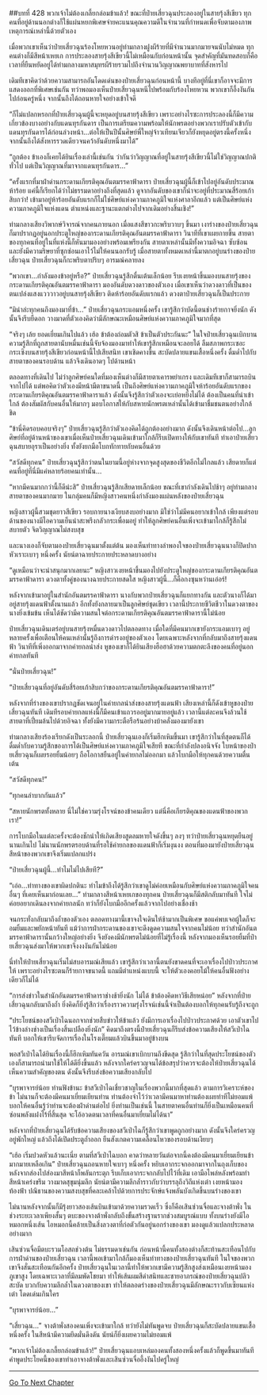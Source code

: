 ##บทที่ 428 พวกเจ้าไม่ต้องเกลี้ยกล่อมข้าแล้ว!
ขณะที่ป๋ายเสี่ยวฉุนประลองอยู่ในสายรุ้งสีเขียว ทุกคนที่อยู่ด้านนอกต่างก็ใช้แผ่นหยกพิเศษจ่ายคะแนนคุณความดีในจำนวนที่กำหนดเพื่อจับตามองภาพเหตุการณ์เหล่านี้ด้วยตัวเอง

เมื่อพวกเขาเห็นว่าป๋ายเสี่ยวฉุนร้องโหยหวนอยู่ท่ามกลางฝูงผีร้ายที่มีจำนวนมากมายจนนับไม่หมด ทุกคนต่างก็มีสีหน้าเหยเก การประลองสายรุ้งสีเขียวนี้ไม่เหมือนกับก่อนหน้านั้น จุดสำคัญที่มันทดสอบก็คือเวลาที่ยืนหยัดอยู่ได้ท่ามกลางมหาสมุทรผีร้ายรวมไปถึงจำนวนวิญญาณพยาบาทที่สังหารไป

เดิมทีเขาคิดว่าด้วยความสามารถอันโดดเด่นของป๋ายเสี่ยวฉุนก่อนหน้านี้ บางทีอยู่ที่นี่เขาก็อาจจะมีการแสดงออกที่พิเศษเช่นกัน ทว่าพอมองเห็นป๋ายเสี่ยวฉุนหนีไปพร้อมกับร้องโหยหวน พวกเขาก็อึ้งงันกันไปก่อนครู่หนึ่ง จากนั้นถึงได้ถอนหายใจอย่างเข้าใจดี

“ก็ไม่แปลกหรอกที่ป๋ายเสี่ยวฉุนผู้นี้จะหยุดอยู่บนสายรุ้งสีเขียว เพราะอย่างไรซะการประลองนี้ก็มีความเกี่ยวข้องบางอย่างกับแดนทุรกันดาร เป็นการเตรียมความพร้อมให้นักพรตอย่างพวกเราปรับตัวเข้ากับแดนทุรกันดารได้ก่อนล่วงหน้า...ต่อให้เป็นปีนั้นศิษย์พี่ใหญ่จ้าวเทียนเจียวก็ยังหยุดอยู่ตรงนี้ครั้งหนึ่ง จากนั้นถึงได้สังหารรวดเดียวจนคว้าอันดับหนึ่งมาได้”

“ถูกต้อง ข้าเองก็เคยได้ยินเรื่องเล่านี้เช่นกัน ว่ากันว่าวิญญาณที่อยู่ในสายรุ้งสีเขียวนี้ไม่ใช่วิญญาณปกติทั่วไป แต่เป็นวิญญาณที่มาจากแดนทุรกันดาร...”

“ครั้งแรกที่มาฝ่าด่านกระดานเกียรติคุณอันตมรรคาฟ้าดารา ป๋ายเสี่ยวฉุนผู้นี้ก็เข้าไปอยู่อันดับประมาณห้าร้อย แค่นี้ก็เรียกได้ว่าไม่ธรรมดาอย่างถึงที่สุดแล้ว ดูจากอันดับของเขาก็น่าจะอยู่ที่ประมาณสี่ร้อยเก้าสิบกว่า! เข้ามาอยู่ห้าร้อยอันดับแรกก็ไม่ใช่ศิษย์แห่งความภาคภูมิใจแห่งศาลาอีกแล้ว แต่เป็นศิษย์แห่งความภาคภูมิใจแห่งแดน ตำแหน่งและฐานะแตกต่างไปจากเดิมอย่างสิ้นเชิง!”

ท่ามกลางเสียงวิพากษ์วิจารณ์จากคนภายนอก เมื่อแสงสีขาวกะพริบวาบๆ ขึ้นมา เงาร่างของป๋ายเสี่ยวฉุนก็มาปรากฏอยู่นอกประตูใหญ่ของกระดานเกียรติคุณอันตมรรคาฟ้าดารา วินาทีที่เขาเผยกายขึ้น สายตาของทุกคนที่อยู่ในที่แห่งนี้ก็หันมามองอย่างพร้อมเพรียงกัน สายตาเหล่านั้นมีทั้งความอิจฉา ซับซ้อน และยังมีความริษยาที่ซุกซ่อนเอาไว้ไม่ให้คนนอกรับรู้ เมื่อสายตาทั้งหมดเหล่านี้มาตกอยู่บนร่างของป๋ายเสี่ยวฉุน ป๋ายเสี่ยวฉุนก็กะพริบตาปริบๆ อารมณ์คลายลง

“พวกเขา...กำลังมองข้าอยู่หรือ?” ป๋ายเสี่ยวฉุนรู้สึกตื่นเต้นเล็กน้อย รีบเงยหน้าขึ้นมองบนสายรุ้งของกระดานเกียรติคุณอันตมรรคาฟ้าดารา มองอันดับดวงดาวของตัวเอง เมื่อเขาเห็นว่าดวงดาวที่เป็นของตนเปล่งแสงแวววาวอยู่บนสายรุ้งสีเขียว ติดห้าร้อยอันดับแรกแล้ว ดวงตาป๋ายเสี่ยวฉุนก็เป็นประกาย

“มิน่าล่ะทุกคนถึงมองมาที่ข้า...” ป๋ายเสี่ยวฉุนกระแอมหนึ่งครั้ง เขารู้สึกว่าบัดนี้ตนช่างร้ายกาจยิ่งนัก ดังนั้นจึงรีบยืดอก วางมาดที่ตัวเองคิดว่ามีลักษณะเหมือนศิษย์แห่งความภาคภูมิใจมากที่สุด

“จริงๆ เล้ย ยอดเยี่ยมเกินไปแล้ว เฮ้อ ข้าต้องถ่อมตัวสิ ข้าเป็นตัวประกันนะ” ในใจป๋ายเสี่ยวฉุนเบิกบาน ความรู้สึกที่ถูกสายตานับหมื่นเช่นนี้จับจ้องมองมาทำให้เขารู้สึกเหมือนจะลอยได้ ลืมสภาพกระเซอะกระเซิงบนสายรุ้งสีเขียวก่อนหน้านี้ไปเสียสนิท เขาเชิดคางขึ้น สะบัดปลายแขนเสื้อหนึ่งครั้ง ดื่มด่ำไปกับสายตาของคนรอบด้าน แล้วจึงเดินอาดๆ ไปด้านหน้า

ตลอดทางที่เดินไป ไม่ว่าลูกศิษย์คนใดที่มองเห็นต่างก็มีสายตาเคารพยำเกรง และเดิมทีเขาก็สามารถบินจากไปได้ แต่พอคิดว่าตัวเองมีหน้ามีตาขนาดนี้ เป็นถึงศิษย์แห่งความภาคภูมิใจห้าร้อยอันดับแรกของกระดานเกียรติคุณอันตมรรคาฟ้าดาราแล้ว ดังนั้นจึงรู้สึกว่าตัวเองจะเย่อหยิ่งไม่ได้ ต้องเป็นคนที่น่าเข้าใกล้ ต้องสัมผัสกับคนอื่นให้มากๆ มอบโอกาสให้กับสหายนักพรตเหล่านั้นได้เข้ามาชื่มชนตนอย่างใกล้ชิด

“ข้านี่คิดรอบคอบจริงๆ” ป๋ายเสี่ยวฉุนรู้สึกว่าตัวเองคิดได้ถูกต้องอย่างมาก ดังนั้นจึงเดินหน้าต่อไป...ลูกศิษย์ที่อยู่ด้านหน้าของเขาเมื่อเห็นป๋ายเสี่ยวฉุนเดินเข้ามาใกล้ก็รีบเปิดทางให้กับเขาทันที ทำเอาป๋ายเสี่ยวฉุนสบายอุราเป็นอย่างยิ่ง ทั้งยังยกมือโบกทักทายกับคนอื่นด้วย

“สวัสดีทุกคน” ป๋ายเสี่ยวฉุนรู้สึกว่าตนในยามนี้อยู่ห่างจากจุดสูงสุดของชีวิตอีกไม่ไกลแล้ว เสียดายก็แต่คนที่อยู่ที่นี่มีแค่หลายร้อยคนเท่านั้น...

“หากมีคนมากกว่านี้ก็ดีน่ะสิ” ป๋ายเสี่ยวฉุนรู้สึกเสียดายเล็กน้อย ขณะที่เขากำลังเดินไปช้าๆ อยู่ท่ามกลางสายตาของคนมากมาย ในกลุ่มคนก็มีหญิงสาวคนหนึ่งกำลังมองแผ่นหลังของป๋ายเสี่ยวฉุน

หญิงสาวผู้นี้สวมชุดยาวสีเขียว รอบกายนางเงียบสงบอย่างมาก มิใช่ว่าไม่มีคนอยากเข้าใกล้ เพียงแต่รอบด้านของนางมีไอความเย็นน่าสะพรึงกลัวกระเพื่อมอยู่ ทำให้ลูกศิษย์คนอื่นเพิ่งจะเข้ามาใกล้ก็รู้สึกไม่สบายตัว จิตวิญญาณไม่สงบสุข

และนางเองก็จับตามองป๋ายเสี่ยวฉุนมาตั้งแต่ต้น มองเห็นท่าทางลำพองใจของป๋ายเสี่ยวฉุนนางก็ปิดปากหัวเราะเบาๆ หนึ่งครั้ง นัยน์ตาฉายประกายประหลาดบางอย่าง

“ดูเหมือนว่าจะน่าสนุกมากเลยนะ” หญิงสาวเงยหน้าขึ้นมองไปยังประตูใหญ่ของกระดานเกียรติคุณอันตมรรคาฟ้าดารา ดวงตาทั้งคู่ของนางฉายประกายสดใส หญิงสาวผู้นี้...ก็คือกงซุนหว่านเอ๋อร์!

หลังจากเข้ามาอยู่ในสำนักอันตมรรคาฟ้าดารา นางกับพวกป๋ายเสี่ยวฉุนก็แยกทางกัน และตัวนางก็ได้มาอยู่สายรุ้งแดนฟ้าตั้งนานแล้ว อีกทั้งยังกลายมาเป็นลูกศิษย์ชุดเขียว เวลานี้ประกายชีวิตชีวาในดวงตาของนางยิ่งเข้มข้น เห็นได้ชัดว่ามีความสนใจต่อกระดานเกียรติคุณอันตมรรคาฟ้าดารานี้ไม่น้อย

ป๋ายเสี่ยวฉุนเดินเตร่อยู่บนสายรุ้งหมื่นดวงดาวไปตลอดทาง เมื่อใดที่มีคนมากเขายังกระแอมเบาๆ อยู่หลายครั้งเพื่อเตือนให้คนเหล่านั้นรู้ถึงการดำรงอยู่ของตัวเอง โดยเฉพาะหลังจากที่กลับมาถึงสายรุ้งแดนฟ้า วินาทีที่เพิ่งออกมาจากค่ายกลนำส่ง หูของเขาก็ได้ยินเสียงฮือฮาด้วยความตกตะลึงของคนที่อยู่นอกค่ายกลทันที

“นั่นป๋ายเสี่ยวฉุน!”

“ป๋ายเสี่ยวฉุนที่อยู่อันดับสี่ร้อยเก้าสิบกว่าของกระดานเกียรติคุณอันตมรรคาฟ้าดารา!”

หลังจากที่ร่างของเขาปรากฏชัดเจนอยู่ในค่ายกลนำส่งของสายรุ้งแดนฟ้า เสียงเหล่านี้ก็ดังเข้าหูของป๋ายเสี่ยวฉุนทันที เดิมทีรอบค่ายกลแห่งนี้ก็มีคนเข้าแถวรออยู่มากมายอยู่แล้ว เวลานี้แต่ละคนจึงล้วนใช้สายตาที่เปี่ยมล้นไปด้วยอิจฉา ทั้งยังมีความกระตือรือร้นอย่างบ้าคลั่งมองมายังเขา

ท่ามกลางเสียงร้องเรียกดังเป็นระลอกนี้ ป๋ายเสี่ยวฉุนเองก็เริ่มฮึกเหิมขึ้นมา เขารู้สึกว่าในที่สุดตนก็ได้ดื่มด่ำกับความรู้สึกของการได้เป็นศิษย์แห่งความภาคภูมิใจเสียที ขณะที่กำลังปลงอนิจจัง ใบหน้าของป๋ายเสี่ยวฉุนก็เผยรอยยิ้มน้อยๆ ถือโอกาสยืนอยู่ในค่ายกลไม่ออกมา แล้วโบกมือให้ทุกคนด้วยความตื่นเต้น

“สวัสดีทุกคน!”

“ทุกคนลำบากกันแล้ว”

“สหายนักพรตทั้งหลาย นี่ไม่ใช่ความรุ่งโรจน์ของข้าคนเดียว แต่นี่คือเกียรติคุณของแดนฟ้าของพวกเรา!”

การโบกมือในแต่ละครั้งจะต้องชักนำให้เกิดเสียงสูดลมหายใจดังขึ้นๆ ลงๆ ทว่าป๋ายเสี่ยวฉุนหยุดยืนอยู่นานเกินไป ไม่นานนักพรตรอบด้านที่รอใช้ค่ายกลของแดนฟ้าก็เริ่มงุนงง ตอนที่มองมายังป๋ายเสี่ยวฉุน สีหน้าของพวกเขาจึงเริ่มแปลกแปร่ง

“ป๋ายเสี่ยวฉุนผู้นี้...ทำไมไม่ไปเสียที?”

“เอ่อ...ท่าทางของเขาผิดปกตินะ ทำไมข้าถึงได้รู้สึกว่าเขาดูไม่ค่อยเหมือนกับศิษย์แห่งความภาคภูมิใจคนอื่นๆ ที่เคยเห็นมาก่อนเลย...” ท่ามกลางสีหน้าเหยเกของทุกคน ป๋ายเสี่ยวฉุนก็มีสติกลับมาทันที ใจไม่ค่อยอยากเดินลงจากค่ายกลนัก ทว่าก็ยังโบกมืออีกครั้งแล้วจากไปอย่างเชื่องช้า

จนกระทั่งกลับมาถึงถ้ำของตัวเอง ตลอดทางมานี้เขาจงใจเดินให้ช้ามากเป็นพิเศษ ขอแค่พบเจอผู้ใดก็จะอมยิ้มและพยักหน้าทันที แม้ว่าการฝ่ากระดานของเขาจะดึงดูดความสนใจจากคนไม่น้อย ทว่าสำนักอันตมรรคาฟ้าดารานั้นกว้างใหญ่อย่างยิ่ง จึงยังคงมีนักพรตไม่น้อยที่ไม่รู้เรื่องนี้ หลังจากมองเห็นรอยยิ้มที่ป๋ายเสี่ยวฉุนส่งมาให้พวกเขาจึงงงงันกันไม่น้อย

นี่ทำให้ป๋ายเสี่ยวฉุนเริ่มไม่สบอารมณ์เสียแล้ว เขารู้สึกว่าเวลานี้ตนยังขาดคนที่จะเอาเรื่องไปป่าวประกาศให้ เพราะอย่างไรซะตนก็ร้ายกาจขนาดนี้ แถมมีตำแหน่งแบบนี้ จะให้ตัวเองคอยโม้ให้คนอื่นฟังอย่างเดียวก็ไม่ได้

“การส่งข่าวในสำนักอันตมรรคาฟ้าดาราช่างช้ายิ่งนัก ไม่ได้ ข้าต้องคิดหาวิธีเสียหน่อย” หลังจากที่ป๋ายเสี่ยวฉุนกลับมาถึงถ้ำ ยิ่งคิดก็ยิ่งรู้สึกว่าเรื่องราวความรุ่งโรจน์เช่นนี้จำเป็นต้องบอกให้ทุกคนรับรู้ถึงจะถูก

“ประโยชน์ของสวีเป่าไฉนอกจากช่วยสืบข่าวให้ข้าแล้ว ยังมีการเอาเรื่องไปป่าวประกาศด้วย เอาตัวเขาไปไว้ข้างล่างช่างเป็นเรื่องสิ้นเปลืองยิ่งนัก” คิดมาถึงตรงนี้ป๋ายเสี่ยวฉุนก็รีบส่งข้อความเสียงให้สวีเป่าไฉทันที บอกให้เขารีบจัดการเรื่องในโรงเตี๊ยมแล้วบินขึ้นมาอยู่ข้างบน

พอสวีเป่าไฉได้ยินเรื่องนี้ก็ฮึกเหิมทันควัน อารมณ์เขาเบิกบานถึงขีดสุด รู้สึกว่าในที่สุดประโยชน์ของตัวเองก็สามารถนำมาใช้ให้ได้ดียิ่งขึ้นแล้ว หลังจากใคร่ครวญจนได้ข้อสรุปว่าควรจะต้องให้ป๋ายเสี่ยวฉุนได้เห็นความสำคัญของตน ดังนั้นจึงรีบส่งข้อความเสียงกลับไป

“บุรพาจารย์น้อย ท่านฟังข้านะ ข้าสวีเป่าไฉเชี่ยวชาญในเรื่องพวกนี้มากที่สุดแล้ว ตามการวิเคราะห์ของข้า ไม่นานก็จะต้องมีคนมาเยี่ยมเยียนท่าน ท่านต้องจำไว้ว่าเวลามีคนมาหาท่านต้องเผยท่าทีไม่ยอมแพ้ บอกให้คนอื่นรู้ว่าท่านจะต้องฝ่าด่านต่อไป ยิ่งท่านเป็นเช่นนี้ ในสายตาคนอื่นท่านก็ยิ่งเป็นเหมือนคนที่ซ่อนพลังแฝงไร้ที่สิ้นสุด จะโอ้อวดตนเวลาที่คนอื่นมาเยี่ยมไม่ได้นา”

หลังจากที่ป๋ายเสี่ยวฉุนได้รับข้อความเสียงของสวีเป่าไฉก็รู้สึกว่าเขาพูดถูกอย่างมาก ดังนั้นจึงใคร่ครวญอยู่พักใหญ่ แล้วถึงได้เปิดประตูถ้ำออก ยืนสังเกตความเคลื่อนไหวของรอบด้านเงียบๆ

“เฮ้อ เริ่มปวดหัวแล้วนะเนี่ย ตามที่สวีเป่าไฉบอก คาดว่าหลายวันต่อจากนี้คงต้องมีคนมาเยี่ยมเยียนข้ามากมายเหลือเกิน” ป๋ายเสี่ยวฉุนถอนหายใจเบาๆ หนึ่งครั้ง หยิบเอากระจกออกมาจากในถุงเก็บของ หลังจากส่องไปส่องมาสีหน้าก็พลันกระตุก รีบเก็บเอากระจกกลับไปไว้ที่เดิม เอามือไพล่หลังพร้อมทำสีหน้าเคร่งขรึม วางมาดสุขุมนุ่มลึก นัยน์ตามีความลึกล้ำราวกับว่าบรรลุถึงวิถีแห่งเต๋า เงยหน้ามองท้องฟ้า ปณิธานของความสงบสุขที่คละเคล้าไปด้วยการประจักษ์แจ้งพลันบังเกิดขึ้นบนร่างของเขา

ไม่นานหลังจากนั้นก็มีรุ้งยาวสองเส้นบินเข้ามาด้วยความรวดเร็ว ซึ่งก็คือเสินซ่วนจื่อและจางต้าพั่ง ในช่วงระยะเวลาเพียงสั้นๆ ตบะของจางต้าพั่งกลับถึงขั้นสร้างฐานรากช่วงสมบูรณ์แบบ ทั้งบนร่างยังมีไอหมอกหนึ่งเส้น ไอหมอกนี้คล้ายเป็นสิ่งลวงตาที่ก่อตัวกันอยู่นอกร่างของเขา มองดูแล้วแปลกประหลาดอย่างมาก

เสินซ่วนจื่อมีตบะรวมโอสถช่วงต้น ไม่ธรรมดาเช่นกัน ก่อนหน้านี้คนทั้งสองต่างก็สะท้านสะเทือนไปกับการฝ่าด่านของป๋ายเสี่ยวฉุน เวลานี้พอเข้ามาใกล้ก็มองเห็นท่าทางของป๋ายเสี่ยวฉุนทันที ในใจของพวกเขาจึงสั่นสะเทือนกันอีกครั้ง ป๋ายเสี่ยวฉุนในเวลานี้ทำให้พวกเขามีความรู้สึกสูงส่งเหมือนเงยหน้ามองภูเขาสูง โดยเฉพาะเวลาที่มีลมพัดโชยมา ทำให้เส้นผมสีดำสนิทและชายอาภรณ์ของป๋ายเสี่ยวฉุนปลิวสะบัด บวกกับความลึกล้ำในดวงตาของเขา ทำให้ตลอดร่างของป๋ายเสี่ยวฉุนมีลักษณะราวกับเซียนแห่งเต๋า โดดเด่นเกินใคร

“บุรพาจารย์น้อย...”

“เสี่ยวฉุน...” จางต้าพั่งสองคนเพิ่งจะเข้ามาใกล้ ทว่ายังไม่ทันพูดจบ ป๋ายเสี่ยวฉุนก็สะบัดปลายแขนเสื้อหนึ่งครั้ง ในสีหน้ามีความยึดมั่นดึงดัน นัยน์ก็ยิ่งเผยความไม่ยอมแพ้

“พวกเจ้าไม่ต้องเกลี้ยกล่อมข้าแล้ว!” ป๋ายเสี่ยวฉุนแอบเหล่มองคนทั้งสองหนึ่งครั้งแล้วก็พูดขึ้นมาทันที คำพูดประโยคนี้ของเขาทำเอาจางต้าพั่งและเสินซ่วนจื่ออึ้งงันไปครู่ใหญ่


------




[Go To Next Chapter]( ./51.md)